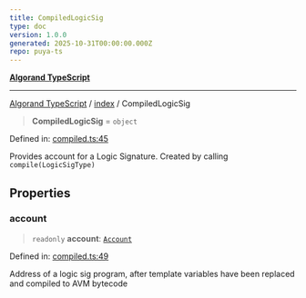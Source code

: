 ```yaml
---
title: CompiledLogicSig
type: doc
version: 1.0.0
generated: 2025-10-31T00:00:00.000Z
repo: puya-ts
---
```


[**Algorand TypeScript**](/reference/algorand-typescript/api/readme/)

---

[Algorand TypeScript](docs/_md/modules) / [index](docs/_md/index/README) / CompiledLogicSig

> **CompiledLogicSig** = `object`

Defined in: [compiled.ts:45](https://github.com/algorandfoundation/puya-ts/blob/main/packages/algo-ts/src/compiled.ts#L45)

Provides account for a Logic Signature. Created by calling `compile(LogicSigType)`

## Properties

### account

> `readonly` **account**: [`Account`](Account)

Defined in: [compiled.ts:49](https://github.com/algorandfoundation/puya-ts/blob/main/packages/algo-ts/src/compiled.ts#L49)

Address of a logic sig program, after template variables have been replaced and compiled to AVM bytecode
